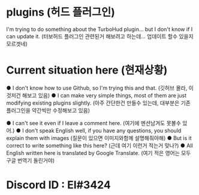 # plugins (허드 플러그인)
I'm trying to do something about the TurboHud plugin... but I don't know if I can update it. (터보허드 플러그인 관련된거 해보려고 하는데... 업데이트 할수 있을지 모르겟네)

# Current situation here (현재상황)
● I don't know how to use Github, so I'm trying this and that. (깃허브 몰라, 이것저건 해보고 있음)
● I can make very simple things, most of them are just modifying existing plugins slightly. (아주 간단한건 만들수 있는데, 대부분은 기존 플러그인을 약간씩만 수정해보고 있음)

● I can't see it even if I leave a comment here. (여기에 멘션남겨도 못볼수 있어.)
● I don't speak English well, if you have any questions, you should explain them with images (질문이 있으면 이미지와함께 설명해줘야해)
● But is it correct to write something like this here? (근데 여기 이런거 적는거 맞나?)
● All English written here is translated by Google Translate. (여기 적은 영어는 모두 구글 번역기 돌린거야)

# Discord ID : El#3424

